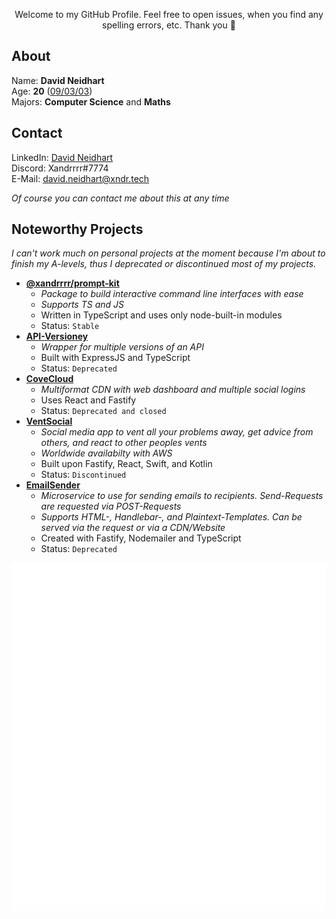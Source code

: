 <p align="center">Welcome to my GitHub Profile. Feel free to open issues, when you find any spelling errors, etc. Thank you 🙏</p>

## About

Name: **David Neidhart**</br>
Age: **20** ([09/03/03](## "MM/DD/YYYY"))</br>
Majors: **Computer Science** and **Maths**</br>

## Contact

LinkedIn: [David Neidhart](https://www.linkedin.com/in/david-neidhart-614180201/)</br>
Discord: Xandrrrr#7774</br>
E-Mail: [david.neidhart@xndr.tech](mailto:david.neidhart@xndr.tech)

*Of course you can contact me about this at any time*

## Noteworthy Projects

*I can't work much on personal projects at the moment because I'm about to finish my A-levels, thus I deprecated or discontinued most of my projects.*

- **[@xandrrrr/prompt-kit](https://www.npmjs.com/package/@xandrrrr/prompt-kit "Package to build interactive CLIs")**
  - *Package to build interactive command line interfaces with ease*
  - *Supports TS and JS*
  - Written in TypeScript and uses only node-built-in modules
  - Status: `Stable`
- **[API-Versioney](## "Automatic deployment of API versions")**
  - *Wrapper for multiple versions of an API*
  - Built with ExpressJS and TypeScript
  - Status: `Deprecated`
- **[CoveCloud](https://covecloud.app "Multiformat CDN")**
  - *Multiformat CDN with web dashboard and multiple social logins*
  - Uses React and Fastify
  - Status: `Deprecated and closed`
- **[VentSocial](## "Social media app")**
  - *Social media app to vent all your problems away, get advice from others, and react to other peoples vents*
  - *Worldwide availabilty with AWS*
  - Built upon Fastify, React, Swift, and Kotlin
  - Status: `Discontinued`
- **[EmailSender](https://github.com/Xander1233/EmailSender "Email sending microservice")**
  - *Microservice to use for sending emails to recipients. Send-Requests are requested via POST-Requests*
  - *Supports HTML-, Handlebar-, and Plaintext-Templates. Can be served via the request or via a CDN/Website*
  - Created with Fastify, Nodemailer and TypeScript
  - Status: `Deprecated`

![Metrics](https://github.com/Xander1233/Xander1233/blob/master/github-metrics.svg)

